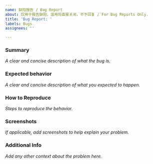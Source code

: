 ```yaml
---
name: 缺陷报告 / Bug Report
about: 仅用于报告缺陷，滥用将直接关闭，不予回复 / For Bug Reports Only.
title: 'Bug Report: '
labels: Bugs
assignees: ''

---
```


<!--
Notes for Bug Report:
1. Please make sure you are creating a bug report and not a feature request or usage inquiry. Maintainers might have to close or remove your violating issue without further notice.
2. Please make sure you have read the documentation and searched previous issues before sending out. Maintainers may mark as duplicate or close your violating issue without further notice.
3. We are not obliged to investigate, answer or respond to any issues caused by unofficial distributions, tutorials and documentation.
4. Issue will be closed immediately if you don't follow the template.
-->

### Summary
_A clear and concise description of what the bug is._


### Expected behavior
_A clear and concise description of what you expected to happen._


### How to Reproduce
_Steps to reproduce the behavior._


### Screenshots
_If applicable, add screenshots to help explain your problem._


### Additional Info
_Add any other context about the problem here._
